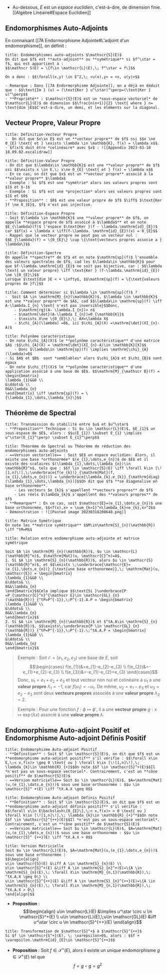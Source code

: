 - Au-dessous, $E$ est un *espace euclidien*, c'est-à-dire, de dimension finie. [[Algèbre Linéaire#Espace Euclidien]]
## Endomorphismes Auto-Adjoints
En connaisant [[7A Endormorphisme Adjointe#L'adjoint d'un endomorphisme]], on définit : 
```ad-note
title: Endomorphismes auto-adjoints $\mathscr{S}(E)$
On dit que $f$ est **auto-adjoint** ou **symétrique** si $f^\star = f$, qui est appartient à : 
$$\mathscr S(E) = \{f\in \mathscr{L}(E),\; f^\star = f\}$$

On a donc : $$\forall(x,y) \in E^2,\; <u(x),y> = <x, u(y)>$$

- Remarque : Dans [[7A Endormorphisme Adjointe]], on a déjà en déduit que : $$\text{Im } (u) = (\text{Ker } u^\star)^\perp=(\text{Ker }  u)^\perp$$
- **Propriété** : $\mathscr{S}(E)$ est un *sous-espace vectoriel* de $\mathscr{L}(E)$ de dimension $$\frac{n(n+1)}{2} \text{ where } n= \text{dim }E$$C'est-à-dire, un demi, et les éléments sur la diagonal.
```


## Vecteur Propre, Valeur Propre
```ad-note
title: Définition-Vecteur Propre
-  On dit que $x\in E$ est un **vecteur propre** de $f$ ssi $$x \ne 0_{E} \text{ et } \exists \lambda \in \mathbb{K}, f(x) = \lambda x$$.
- $f(x)$ doit être *colinéaire* avec $x$ : ![[Appendix 2023-03-18 18.09.02.excalidraw]]
```


```ad-note
title: Définition-Valeur Propre
- On dit que $\lambda\in \mathbb{K}$ est une **valeur propre** de $f$ ssi $$\exists x \in E,\; x\ne 0_{E} \text{ et } f(x) = \lambda x$$
- En ce cas, on dit que $x$ est un **vecteur propre** associé à la **valeur propre** $\lambda$
- Exemple : Si $f$ est une *symétrie* alors ses valeurs propres sont $1$ et $-1$
- Exemple : Si $f$ est une *projection* alors ses valeurs propres sont $1$ et $0$
- **Proposition** : $0$ est une valeur propre de $f$ $\iff$ $\text{Ker }f \ne 0_{E}$, $f$ n'est pas injective.
```

```ad-note
title: Définition-Espace Propre
- Soit $\lambda \in \mathbb{K}$ une **valeur propre** de $f$, on appelle **espace propre de $f$ assoicé à $\lambda$** et on note $E_{\lambda}(f)$ l'espace $\text{Ker }(f - \lambda.\mathrm{id}_{E})$ car $$f(x) = \lambda x \iff(f-\lambda. \mathrm{id}_{E})(x) = 0_{E}$$
- Rappel que le vecteur propre ne peut pas un vecteur nul : $$E_{\lambda}(f) = \{0_{E}\} \cup \{\text{vecteurs propres associe a } \lambda\}$$
```

```ad-note
title: Définition-Spectre
On appelle **spectre** de $f$ et on note $\mathrm{sp}(f)$ l'ensemble des valeurs spectrales de $f$, cad les $\lambda\in \mathbb{K}$ pour que $f-\lambda.\mathrm{id}_{E}$ ne soit pas bijective, car : $$\lambda \text{ un valeur propre} \iff \text{Ker } (f-\lambda.\mathrm{id}_{E}) \ne \{0_{E}\}$$
Lorsque $\text{dim }E < + \infty$, $$\mathrm{sp}(f) = \{\text{valeurs propres de }f\}$$
```

```ad-hint
title: Comment déterminer si $\lambda \in \mathrm{sp}(f)$ ?
-  Soit $A \in \mathrm{M}_{n}(\mathbb{K})$, $\lambda \in \mathbb{K}$ est une **valeur propre** de $A$, cad $$\lambda\in \mathrm{sp}(f) \iff A-\lambda.I_{n} \text{ n'est pas inversible}$$Donc,
	- $\mathrm{rg}(A- \lambda.I_{n})< n$
	- $\mathrm{\det}(A-\lambda I_{n})=0_{\mathbb{K}}$
	- $\exists X\ne \{0_{E}\},\; AX=\lambda X$
	- $\chi_{A}(\lambda) =0$, ici $\chi_{A}(X) =\mathrm{\det}(XI_{n}-A)$
```

```ad-note
title: Polynôme caractéristique
- On note $\chi_{A}(X)$ le **polynôme caractéristique** d'une matrice $A$ :$$\chi_{A}(X) = \mathrm{\det}(XI_{n}-A)\in \mathbb{K}[X]$$
	- Donc $\lambda\in \mathrm{sp}(f) \implies \mathrm{\chi}_{A}(\lambda)=0$
- Si $A$ et $B$  sont *semblables* alors $\chi_{A}$ et $\chi_{B}$ sont égaux
- On note $\chi_{f}(X)$ le **polynôme caractéristique** d'une application associé à une base de $E$. $$\mathrm{M}_{\mathscr B}(f) = \begin{bmatrix}
\lambda_{1}&&0 \\
&\ddots& \\
0&&\lambda_{n}
\end{bmatrix} \iff \mathrm{sp}(f) = \{\lambda_{1},\dots,\lambda_{n}\}$$
```

## Théorème de Spectral

```ad-note
title: Transmission du stabilité entre $u$ et $u^\star$
- **Proposition** Technique : Si $u \in \mathscr{L}(E)$, $E_{1}$ un sous-espace de $E$, alors : $$u(E_{1}) \subset E_{1} \implies u^\star(E_{1}^\perp) \subset E_{1}^\perp$$
```

```ad-note
title: Théorème de Spectral ou Théorème de réduction des endomorphismes auto-adjoints
- ==Version vectorielle== : Soit $E$ un espace euclidien. Alors, il existe une base *orthonormée* $(e_{1},\dots,e_{n})$ de $E$ et il existe des scalaires $(\lambda_{1},\dots,\lambda_{n})\in \mathbb{R}^n$, tels que : $$f \in \mathscr{S}(E) \iff \forall k\in [\![1,n]\!],\;\underbrace{f(e_{k})}_{\mathrm{Mat}(f, (e_{1},\dots,e_{n}))} = \underbrace{\lambda_{k}.e_{k}}_{\mathrm{diag}(\lambda_{1},\dots,\lambda_{n})}$$On dit que $f$ **se diagonalise en base orthonormée**. 
	- Les vecteurs $e_{k}$ s'appellent **vecteurs propres** de $f$
	- Les réels $\lambda_{k}$ s'appellent des **valeurs propres** de $f$
- **Remarque** : En ce cas, soit $\mathscr{E}=(e_{1},\dots,e_{n})$ une base orthonormée, $$<f(x),x> = \sum_{k=1}^n\lambda_{k}<e_{k},x>^2$$
- Démonstration : ![[Pasted image 20230318200648.png]]
```

```ad-hint
title: Matrice Symétrique
On note les **matrice symétrique** $$M\in\mathrm{S}_{n}(\mathbb{R}) \iff ^tM=M$$
```

```ad-note
title: Relation entre endomorphisme auto-adjointe et matrice symétrique

Soit $A \in \mathrm{M}_{n}(\mathbb{R})$, $u \in \mathscr{L}(\mathbb{R}^n)$, $\mathrm{Mat}(u, \mathscr{C}^n)=A$,
1. Si $A \in \mathrm{S}_{n}(\mathbb{R})$, alors $u \in \mathscr{S}(\mathbb{R}^n)$, et $$\exists \;\underbrace{\mathscr{E}=(e_{1},\dots,e_{n})}_{\text{une base orthonormee}},\; \mathrm{Mat}(u, \mathscr{E}) = \begin{bmatrix}
\lambda_{1}&&0 \\
&\ddots& \\
0&&\lambda_{n}
\end{bmatrix}$$Cela implique $$\text{Si }\underbrace{P =P_{\mathscr{C}^n}^{\mathscr E}\in \mathscr{GL}_{n}(\mathbb{R})}_{^tP=P^{-1}},\;P^{-1}.A.P = \begin{bmatrix}
\lambda_{1}&&0 \\
&\ddots& \\
0&&\lambda_{n}
\end{bmatrix}$$
2. Si $A \in \mathrm{M}_{n}(\mathbb{R})$ et $^tA.A\in \mathrm{S}_{n}(\mathbb{R})$, $$\exists\;\underbrace{P \in \mathscr{GL}_{n}(\mathbb{R})}_{^tP=P^{-1}},\;P^{-1}.\;^tA.A.P = \begin{bmatrix}
\lambda_{1}&&0 \\
&\ddots& \\
0&&\lambda_{n}
\end{bmatrix}$$
```
> 
> Exemple : Soit $\mathscr{E} = (e_{1},e_{2},e_{3})$ une base de $E$, soit $$\begin{cases}
f(e_{1})&=e_{1}-e_{2}-e_{3} \\
f(e_{2})&=-e_{1}+e_{2}-e_{3} \\
f(e_{3})&=-e_{1}-e_{2}+e_{3}
\end{cases}$$Donc, $u_{1} = e_{1}+e_{2}+e_{3}$ et tout vecteur non nul et colinéaire à $u_1$ a une **valeur propre** $\lambda_{1}=-1$, car $f(u_{1}) =-u_{1}$. De même, $u_2=e_1-e_3$ et $u_{3}=e_{2}-e_{3}$ sont deux **vecteurs propres** associés à une **valeur propre** $\lambda_{2}=2$.

> Exemple : Pour une fonction $f:\phi \mapsto \phi'$, il a une **vecteur propre** $g: x \mapsto \exp(\lambda x)$ associé à une **valeur propre** $\lambda$.

## Endomorphisme Auto-adjoint Positif et Endomorphisme Auto-adjoint Définis Positif
```ad-note
title: Endomorphisme Auto-adjoint Positif
- **Définition** : Soit $f \in \mathscr{S}(E)$, on dit que $f$ est un **endomorphisme auto-adjoint positif** s'il vérifie : $$\forall x\in E,\;< x,f(x)> \geq 0 \text{ ou } \forall k\in [\![1,n]\!],\; \lambda_{k}\in \mathbb{R}_{+}$$On note $$f \in \mathscr{S}^+(E)$$Il *n'est pas un sous-espace vectoriel*. Contrairement, c'est un **cône positif** de $\mathscr{S}(E)$
- ==Version matricielle== Soit $u \in \mathscr{L}(E)$, $A=\mathrm{Mat}(u,(e_{1},\dots,e_{n}))$ sous une base orthonormée : $$u \in \mathscr{S}^ +(E) \iff ^tX.A.X \geq 0$$
```

```ad-note
title: Endomorphisme Auto-adjoint Définis Positif
- **Définition** : Soit $f \in \mathscr{S}(E)$, on dit que $f$ est un **endomorphisme auto-adjoint définis positif** s'il vérifie : $$\forall x\in E\backslash\{0_{E}\},\;< x,f(x)> > 0 \text{ ou } \forall k\in [\![1,n]\!],\; \lambda_{k}\in \mathbb{R}_{+}^*$$On note $$f \in \mathscr{S}^{++}(E)$$Il *n'est pas un sous-espace vectoriel*. Contrairement, c'est un **cône positif** de $\mathscr{S}(E)$
- ==Version matricielle== Soit $u \in \mathscr{L}(E)$, $A=\mathrm{Mat}(u,(e_{1},\dots,e_{n}))$ sous une base orthonormée : $$u \in \mathscr{S}^ {++}(E) \iff ^tX.A.X > 0$$
```

```ad-note
title: Version Matricielle
Soit $u \in \mathscr{L}(E)$, $A=\mathrm{Mat}(u,(e_{1},\dots,e_{n}))$ sous une base orthonormée : 
$$\begin{align}
u\in \mathscr{S}(E) &\iff A \in \mathrm{S}_{n}(E) \\
u\in \mathscr{S}^+(E) &\iff A \in \mathrm{S}_{n}^+(E)=\{A \in \mathrm{S}_{n}(E),\; \forall X\in \mathrm{M}_{n,1}(\mathbb{R}),\; ^tX.A.X \geq 0\} \\
u\in \mathscr{S}^{++}(E) &\iff A \in \mathrm{S}_{n}^{++}(E)=\{A \in \mathrm{S}_{n}(E),\; \forall X\in \mathrm{M}_{n,1}(\mathbb{R}),\; ^tX.A.X > 0\}
\end{align}$$
```

- **Proposition** : $$\begin{align}
u\in \mathscr{L}(E) &\implies u^\star \circ u \in \mathscr{S}^+(E) \\
u\in \mathscr{L}(E),\;u\in \mathscr{GL}(E) &\iff u^\star \circ u \in \mathscr{S}^{++}(E)
\end{align}$$


```ad-note
title: Transformation de $\mathscr{S}^+$ à $\mathscr{S}^{++}$
Si $f \in \mathscr{S^+}(E), \; \varepsilon>0$, alors : $$f + \varepsilon.\mathrm{id}_{E}\in \mathscr{S}^{++}$$
```



- **Proposition** : Soit $f\in \mathscr{S}^+(E)$, alors il existe un *unique* endomorphisme $g\in \mathscr{S}^+(E)$ tel que $$f = g \circ g=g^2$$